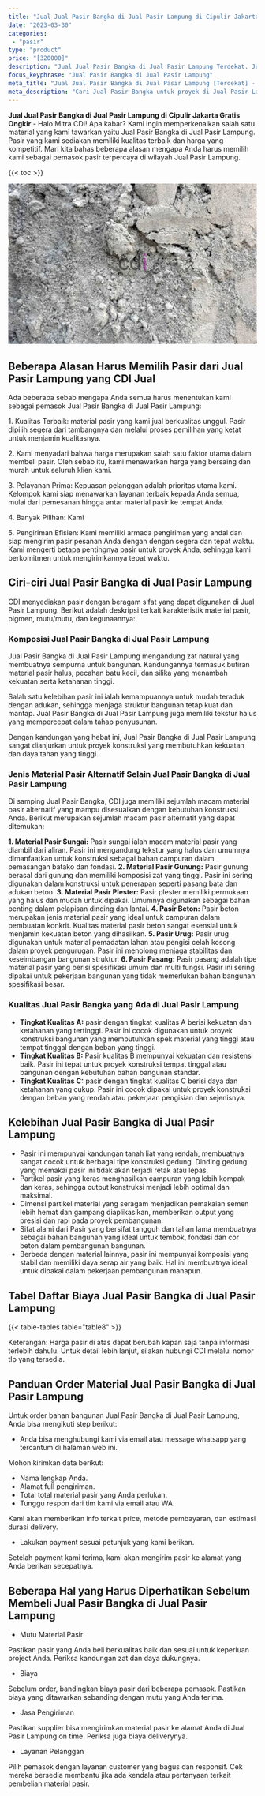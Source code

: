 ```yaml
---
title: "Jual Jual Pasir Bangka di Jual Pasir Lampung di Cipulir Jakarta Gratis Ongkir"
date: "2023-03-30"
categories:
 - "pasir"
type: "product"
price: "[320000]"
description: "Jual Jual Pasir Bangka di Jual Pasir Lampung Terdekat. Jual Pasir Bangka ini sering dipakai dalam proyek konstruksi sebagai material adukan yang terpilih dan bersih. Kontak kami untuk mendapatkan informasi lebih lanjut."
focus_keyphrase: "Jual Pasir Bangka di Jual Pasir Lampung"
meta_title: "Jual Jual Pasir Bangka di Jual Pasir Lampung [Terdekat] - CDI"
meta_description: "Cari Jual Pasir Bangka untuk proyek di Jual Pasir Lampung? Kami menyediakan Jual Pasir Bangka berkualitas untuk bahan campuran. Dapatkan penawaran terbaik sekarang."
---
```


**Jual Jual Pasir Bangka di Jual Pasir Lampung di Cipulir Jakarta Gratis Ongkir** - Halo Mitra CDI! Apa kabar? Kami ingin memperkenalkan salah satu material yang kami tawarkan yaitu Jual Pasir Bangka di Jual Pasir Lampung. Pasir yang kami sediakan memiliki kualitas terbaik dan harga yang kompetitif. Mari kita bahas beberapa alasan mengapa Anda harus memilih kami sebagai pemasok pasir terpercaya di wilayah Jual Pasir Lampung.

{{< toc >}}

![Jual Jual Pasir Bangka di Jual Pasir Lampung di Cipulir Jakarta Gratis Ongkir](/images/pasir/pasir-bangunan-02.jpg)

## Beberapa Alasan Harus Memilih Pasir dari Jual Pasir Lampung yang CDI Jual

Ada beberapa sebab mengapa Anda semua harus menentukan kami sebagai pemasok Jual Pasir Bangka di Jual Pasir Lampung:

1\.  Kualitas Terbaik: material pasir yang kami jual berkualitas unggul. Pasir dipilih segera dari tambangnya dan melalui proses pemilihan yang ketat untuk menjamin kualitasnya.

2\.  Kami menyadari bahwa harga merupakan salah satu faktor utama dalam membeli pasir. Oleh sebab itu, kami menawarkan harga yang bersaing dan murah untuk seluruh klien kami.

3\.  Pelayanan Prima: Kepuasan pelanggan adalah prioritas utama kami. Kelompok kami siap menawarkan layanan terbaik kepada Anda semua, mulai dari pemesanan hingga antar material pasir ke tempat Anda.

4\.  Banyak Pilihan: Kami

5\.  Pengiriman Efisien: Kami memiliki armada pengiriman yang andal dan siap mengirim pasir pesanan Anda dengan dengan segera dan tepat waktu. Kami mengerti betapa pentingnya pasir untuk proyek Anda, sehingga kami berkomitmen untuk mengirimkannya tepat waktu.

## Ciri-ciri Jual Pasir Bangka di Jual Pasir Lampung

CDI menyediakan pasir dengan beragam sifat yang dapat digunakan di Jual Pasir Lampung. Berikut adalah deskripsi terkait karakteristik material pasir, pigmen, mutu/mutu, dan kegunaannya:

### Komposisi Jual Pasir Bangka di Jual Pasir Lampung

Jual Pasir Bangka di Jual Pasir Lampung mengandung zat natural yang membuatnya sempurna untuk bangunan. Kandungannya termasuk butiran material pasir halus, pecahan batu kecil, dan silika yang menambah kekuatan serta ketahanan tinggi.

Salah satu kelebihan pasir ini ialah kemampuannya untuk mudah teraduk dengan adukan, sehingga menjaga struktur bangunan tetap kuat dan mantap. Jual Pasir Bangka di Jual Pasir Lampung juga memiliki tekstur halus yang mempercepat dalam tahap penyusunan.

Dengan kandungan yang hebat ini, Jual Pasir Bangka di Jual Pasir Lampung sangat dianjurkan untuk proyek konstruksi yang membutuhkan kekuatan dan daya tahan yang tinggi.

### Jenis Material Pasir Alternatif Selain Jual Pasir Bangka di Jual Pasir Lampung

Di samping Jual Pasir Bangka, CDI juga memiliki sejumlah macam material pasir alternatif yang mampu disesuaikan dengan kebutuhan konstruksi Anda. Berikut merupakan sejumlah macam pasir alternatif yang dapat ditemukan:

**1\. Material Pasir Sungai:** Pasir sungai ialah macam material pasir yang diambil dari aliran. Pasir ini mengandung tekstur yang halus dan umumnya dimanfaatkan untuk konstruksi sebagai bahan campuran dalam pemasangan batako dan fondasi.
**2\. Material Pasir Gunung:** Pasir gunung berasal dari gunung dan memiliki komposisi zat yang tinggi. Pasir ini sering digunakan dalam konstruksi untuk penerapan seperti pasang bata dan adukan beton.
**3\. Material Pasir Plester:** Pasir plester memiliki permukaan yang halus dan mudah untuk dipakai. Umumnya digunakan sebagai bahan penting dalam pelapisan dinding dan lantai.
**4\. Pasir Beton:** Pasir beton merupakan jenis material pasir yang ideal untuk campuran dalam pembuatan konkrit. Kualitas material pasir beton sangat esensial untuk menjamin kekuatan beton yang dihasilkan.
**5\. Pasir Urug:** Pasir urug digunakan untuk material pemadatan lahan atau pengisi celah kosong dalam proyek pengurugan. Pasir ini menolong menjaga stabilitas dan keseimbangan bangunan struktur.
**6\. Pasir Pasang:** Pasir pasang adalah tipe material pasir yang berisi spesifikasi umum dan multi fungsi. Pasir ini sering dipakai untuk pekerjaan bangunan yang tidak memerlukan bahan bangunan spesifikasi besar.

### Kualitas Jual Pasir Bangka yang Ada di Jual Pasir Lampung

*   **Tingkat Kualitas A:** pasir dengan tingkat kualitas A berisi kekuatan dan ketahanan yang tertinggi. Pasir ini cocok digunakan untuk proyek konstruksi bangunan yang membutuhkan spek material yang tinggi atau tempat tinggal dengan beban yang tinggi.
*   **Tingkat Kualitas B:** Pasir kualitas B mempunyai kekuatan dan resistensi baik. Pasir ini tepat untuk proyek konstruksi tempat tinggal atau bangunan dengan kebutuhan bahan bangunan standar.
*   **Tingkat Kualitas C:** pasir dengan tingkat kualitas C berisi daya dan ketahanan yang cukup. Pasir ini cocok dipakai untuk proyek konstruksi dengan beban yang rendah atau pekerjaan pengisian dan sejenisnya.

## Kelebihan Jual Pasir Bangka di Jual Pasir Lampung

*   Pasir ini mempunyai kandungan tanah liat yang rendah, membuatnya sangat cocok untuk berbagai tipe konstruksi gedung. Dinding gedung yang memakai pasir ini tidak akan terjadi retak atau lepas.
*   Partikel pasir yang keras menghasilkan campuran yang lebih kompak dan keras, sehingga output konstruksi menjadi lebih optimal dan maksimal.
*   Dimensi partikel material yang seragam menjadikan pemakaian semen lebih hemat dan gampang diaplikasikan, memberikan output yang presisi dan rapi pada proyek pembangunan.
*   Sifat alami dari Pasir yang bersifat tangguh dan tahan lama membuatnya sebagai bahan bangunan yang ideal untuk tembok, fondasi dan cor beton dalam pembangunan bangunan.
*   Berbeda dengan material lainnya, pasir ini mempunyai komposisi yang stabil dan memiliki daya serap air yang baik. Hal ini membuatnya ideal untuk dipakai dalam pekerjaan pembangunan manapun.

## Tabel Daftar Biaya Jual Pasir Bangka di Jual Pasir Lampung

{{< table-tables table="table8" >}}

Keterangan: Harga pasir di atas dapat berubah kapan saja tanpa informasi terlebih dahulu. Untuk detail lebih lanjut, silakan hubungi CDI melalui nomor tlp yang tersedia.

## Panduan Order Material Jual Pasir Bangka di Jual Pasir Lampung

Untuk order bahan bangunan Jual Pasir Bangka di Jual Pasir Lampung, Anda bisa mengikuti step berikut:

*   Anda bisa menghubungi kami via email atau message whatsapp yang tercantum di halaman web ini.

Mohon kirimkan data berikut:

*   Nama lengkap Anda.
*   Alamat full pengiriman.
*   Total total material pasir yang Anda perlukan.
*   Tunggu respon dari tim kami via email atau WA.

Kami akan memberikan info terkait price, metode pembayaran, dan estimasi durasi delivery.
*   Lakukan payment sesuai petunjuk yang kami berikan.

Setelah payment kami terima, kami akan mengirim pasir ke alamat yang Anda berikan secepatnya.

## Beberapa Hal yang Harus Diperhatikan Sebelum Membeli Jual Pasir Bangka di Jual Pasir Lampung

*   Mutu Material Pasir

Pastikan pasir yang Anda beli berkualitas baik dan sesuai untuk keperluan project Anda. Periksa kandungan zat dan daya dukungnya.
*   Biaya

Sebelum order, bandingkan biaya pasir dari beberapa pemasok. Pastikan biaya yang ditawarkan sebanding dengan mutu yang Anda terima.
*   Jasa Pengiriman

Pastikan supplier bisa mengirimkan material pasir ke alamat Anda di Jual Pasir Lampung on time. Periksa juga biaya deliverynya.
*   Layanan Pelanggan

Pilih pemasok dengan layanan customer yang bagus dan responsif. Cek mereka bersedia membantu jika ada kendala atau pertanyaan terkait pembelian material pasir.